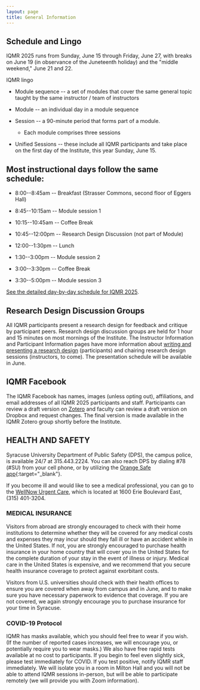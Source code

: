 ```yaml
---
layout: page
title: General Information
---
```


Schedule and Lingo
------------------

IQMR 2025 runs from Sunday, June 15 through Friday, June 27, with breaks on June 19 (in observance of the Juneteenth holiday) and the "middle weekend," June 21 and 22.

IQMR lingo

-   Module sequence -- a set of modules that cover the same general topic taught by the same instructor / team of instructors

-   Module -- an individual day in a module sequence

-   Session -- a 90-minute period that forms part of a module.
    -   Each module comprises three sessions

-   Unified Sessions -- these include all IQMR participants and take place on the first day of the Institute, this year Sunday, June 15.

Most instructional days follow the same schedule: 
------------------

-   8:00--8:45am -- Breakfast (Strasser Commons, second floor of Eggers Hall)
  
-   8:45--10:15am -- Module session 1

-   10:15--10:45am -- Coffee Break

-   10:45--12:00pm -- Research Design Discussion (not part of Module)

-   12:00--1:30pm -- Lunch

-   1:30--3:00pm -- Module session 2

-   3:00--3:30pm -- Coffee Break

-   3:30--5:00pm -- Module session 3

[See the detailed day-by-day schedule for IQMR 2025](/schedule).

Research Design Discussion Groups
---------------------------------

All IQMR participants present a research design for feedback and critique by participant peers. Research design discussion groups are held for 1 hour and 15 minutes on most mornings of the Institute. The Instructor Information and Participant Information pages have more information about [writing and presenting a research design](/participants/research-design-instructions) (participants) and chairing research design sessions (instructors, to come). The presentation schedule will be available in June.

## IQMR Facebook

The IQMR Facebook has names, images (unless opting out), affiliations, and email addresses of all IQMR 2025 participants and staff. Participants can review a draft version on [Zotero](https://www.zotero.org/groups/5976232/iqmr/collections/498N3CAN/items/B8XI2BVR/collection) and faculty can review a draft version on Dropbox and request changes. The final version is made available in the IQMR Zotero group shortly before the Institute.

HEALTH AND SAFETY
------

Syracuse University Department of Public Safety (DPS), the campus police, is available 24/7 at 315.443.2224. You can also reach DPS by dialing #78 (#SU) from your cell phone, or by utilizing the [Orange Safe app](https://dps.syr.edu/services-resources/orange-safe-app/){:target="_blank"}.

If you become ill and would like to see a medical professional, you can go to the [WellNow Urgent Care](https://www.wellnow.com/urgent-care-centers/new-york/syracuse/1600-erie-blvd-e-13210), which is located at 1600 Erie Boulevard East, (315) 401-3204.  


### MEDICAL INSURANCE

Visitors from abroad are strongly encouraged to check with their home institutions to determine whether they will be covered for any medical costs and expenses they may incur should they fall ill or have an accident while in the United States. If not, you are strongly encouraged to purchase health insurance in your home country that will cover you in the United States for the complete duration of your stay in the event of illness or injury. Medical care in the United States is expensive, and we recommend that you secure health insurance coverage to protect against exorbitant costs.

Visitors from U.S. universities should check with their health offices to ensure you are covered when away from campus and in June, and to make sure you have necessary paperwork to evidence that coverage. If you are not covered, we again strongly encourage you to purchase insurance for your time in Syracuse.

### COVID-19 Protocol

IQMR has masks available, which you should feel free to wear if you wish. (If the number of reported cases increases, we will encourage you, or potentially require you to wear masks.) We also have free rapid tests available at no cost to participants. If you begin to feel even slightly sick, please test immediately for COVID. If you test positive, notify IQMR staff immediately. We will isolate you in a room in Milton Hall and you will not be able to attend IQMR sessions in-person, but will be able to participate remotely (we will provide you with Zoom information). 
